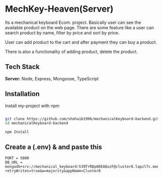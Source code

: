 # MechKey-Heaven(Server)

Its a mechanical keyboard Ecom. project. Basically user can see the available product on the web page.
There are some feature like a user can search product by name, filter by price and sort by price.

User can add product to the cart and after payment they can buy a product.

There is also a functionality of adding product, delete the product.

## Tech Stack

**Server:** Node, Express, Mongoose, TypeScript 

## Installation

Install my-project with npm

```bash

git clone https://github.com/shohaib1996/mechanicalKeyboard-backend.git
cd mechanicalKeyboard-backend

```
```
npm Install

```

## Create a (.env) & and paste this

```
PORT = 5000
DB_URL = mongodb+srv://mechanical_keyboard:h39TrRDp80EAQozF@cluster0.lapzl7c.mongodb.net/mechanical_keyboard?retryWrites=true&w=majority&appName=Cluster0
```
